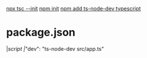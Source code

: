 [npx tsc --init]()
[npm init]()
[npm add ts-node-dev typescript]()

# package.json
  |_script
    |_"dev": "ts-node-dev src/app.ts"
      
      